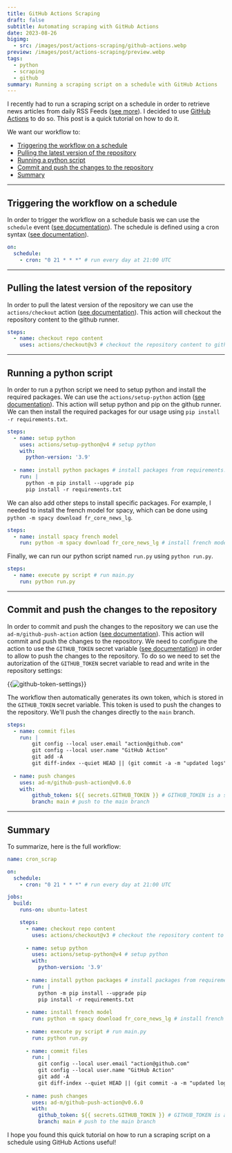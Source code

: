 ```yaml
---
title: GitHub Actions Scraping
draft: false
subtitle: Automating scraping with GitHub Actions
date: 2023-08-26
bigimg:
  - src: /images/post/actions-scraping/github-actions.webp
preview: /images/post/actions-scraping/preview.webp
tags:
  - python
  - scraping
  - github
summary: Running a scraping script on a schedule with GitHub Actions
---
```


I recently had to run a scraping script on a schedule in order to retrieve news articles from daily RSS Feeds ([see more](/post/rsstrend)). I decided to use [GitHub Actions](https://github.com/features/actions) to do so. This post is a quick tutorial on how to do it. 

We want our workflow to:

- [Triggering the workflow on a schedule](#triggering-the-workflow-on-a-schedule)
- [Pulling the latest version of the repository](#pulling-the-latest-version-of-the-repository)
- [Running a python script](#running-a-python-script)
- [Commit and push the changes to the repository](#commit-and-push-the-changes-to-the-repository)
- [Summary](#summary)

---

## Triggering the workflow on a schedule

In order to trigger the workflow on a schedule basis we can use the `schedule` event ([see documentation](https://docs.github.com/en/actions/reference/events-that-trigger-workflows#scheduled-events)). The schedule is defined using a cron syntax ([see documentation](https://docs.github.com/en/actions/reference/events-that-trigger-workflows#schedule)).

```yaml
on:
  schedule:
    - cron: "0 21 * * *" # run every day at 21:00 UTC
```

---

## Pulling the latest version of the repository

In order to pull the latest version of the repository we can use the `actions/checkout` action ([see documentation](https://github.com/actions/checkout)). This action will checkout the repository content to the github runner.

```yaml
steps:
  - name: checkout repo content
    uses: actions/checkout@v3 # checkout the repository content to github runner.
```

---

## Running a python script

In order to run a python script we need to setup python and install the required packages. We can use the `actions/setup-python` action ([see documentation](https://github.com/actions/setup-python)). This action will setup python and pip on the github runner. We can then install the required packages for our usage using `pip install -r requirements.txt`.

```yaml
steps:
  - name: setup python
    uses: actions/setup-python@v4 # setup python
    with:
      python-version: '3.9'
      
  - name: install python packages # install packages from requirements.txt
    run: |
      python -m pip install --upgrade pip
      pip install -r requirements.txt
```

We can also add other steps to install specific packages. For example, I needed to install the french model for spacy, which can be done using `python -m spacy download fr_core_news_lg`.

```yaml
steps:
  - name: install spacy french model
    run: python -m spacy download fr_core_news_lg # install french model for spacy (used by my script)
```

Finally, we can run our python script named `run.py` using `python run.py`.

```yaml
steps:
  - name: execute py script # run main.py
    run: python run.py
```

---

## Commit and push the changes to the repository

In order to commit and push the changes to the repository we can use the `ad-m/github-push-action` action ([see documentation](https://github.com/ad-m/github-push-action)). This action will commit and push the changes to the repository. We need to configure the action to use the `GITHUB_TOKEN` secret variable ([see documentation](https://docs.github.com/en/actions/security-guides/automatic-token-authentication)) in order to allow to push the changes to the repository.
To do so we need to set the autorization of the `GITHUB_TOKEN` secret variable to read and write in the repository settings:

{{<image src="/images/post/actions-scraping/settings.png" alt="github-token-settings" position="center">}}

The workflow then automatically generates its own token, which is stored in the `GITHUB_TOKEN` secret variable. This token is used to push the changes to the repository. We'll push the changes directly to the `main` branch.

```yaml
steps:
  - name: commit files
    run: |
        git config --local user.email "action@github.com"
        git config --local user.name "GitHub Action"
        git add -A
        git diff-index --quiet HEAD || (git commit -a -m "updated logs" --allow-empty)
          
  - name: push changes
    uses: ad-m/github-push-action@v0.6.0
    with:
        github_token: ${{ secrets.GITHUB_TOKEN }} # GITHUB_TOKEN is a secret variable that is automatically generated by GitHub Actions
        branch: main # push to the main branch
```

---

## Summary

To summarize, here is the full workflow:

```yaml
name: cron_scrap

on:
  schedule:
    - cron: "0 21 * * *" # run every day at 21:00 UTC

jobs:
  build:
    runs-on: ubuntu-latest

    steps:
      - name: checkout repo content
        uses: actions/checkout@v3 # checkout the repository content to github runner.
        
      - name: setup python
        uses: actions/setup-python@v4 # setup python
        with:
          python-version: '3.9'
          
      - name: install python packages # install packages from requirements.txt
        run: |
          python -m pip install --upgrade pip
          pip install -r requirements.txt 
          
      - name: install french model
        run: python -m spacy download fr_core_news_lg # install french model for spacy (used by my script)
        
      - name: execute py script # run main.py
        run: python run.py
          
      - name: commit files
        run: |
          git config --local user.email "action@github.com"
          git config --local user.name "GitHub Action"
          git add -A
          git diff-index --quiet HEAD || (git commit -a -m "updated logs" --allow-empty)
          
      - name: push changes
        uses: ad-m/github-push-action@v0.6.0
        with:
          github_token: ${{ secrets.GITHUB_TOKEN }} # GITHUB_TOKEN is a secret variable that is automatically generated by GitHub Actions
          branch: main # push to the main branch
```

I hope you found this quick tutorial on how to run a scraping script on a schedule using GitHub Actions useful!